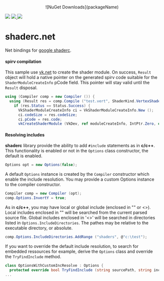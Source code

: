 
<p align="center">
  ![NuGet Downloads](packageName)

  <a href="https://www.nuget.org/packages/shaderc.net"><img src="https://img.shields.io/nuget/dt/:shaderc.net"></a>
  <a href="https://ci.appveyor.com/project/jpbruyere/shaderc-net">
    <img src="https://img.shields.io/appveyor/ci/jpbruyere/shaderc-net?logo=appveyor&logoColor=lightgrey">
  </a>
  <a href="https://www.paypal.me/GrandTetraSoftware">
    <img src="https://img.shields.io/badge/Donate-PayPal-green.svg">
  </a>
</p>

# shaderc.net

Net bindings for [google shaderc](https://github.com/google/shaderc).

#### spirv compilation
This sample use [vk.net](https://github.com/jpbruyere/vk.net) to create the shader module.
On success, `Result` object will hold a native pointer on the generated spirv code suitable for the `ShaderModuleCreateInfo` pCode field. This pointer will stay valid until the `Result` disposal.

```csharp
using (Compiler comp = new Compiler ()) {
  using (Result res = comp.Compile ("test.vert", ShaderKind.VertexShader)) {
    if (res.Status == Status.Success) {
      VkShaderModuleCreateInfo ci = VkShaderModuleCreateInfo.New ();
      ci.codeSize = res.codeSize;
      ci.pCode = res.code;
      vkCreateShaderModule (VkDev, ref moduleCreateInfo, IntPtr.Zero, out VkShaderModule shaderModule));
```

#### Resolving includes
**shaderc** library provide the ability to add `#include` statements as in **c/c++**. This functionality is enabled or not in the `Options` class constructor, the default is enabled.
```csharp
Options opt = new Options(false);
```
A default `Options` instance is created by the `Compiler` constructor which enable the include resolution. You may provide a custom Options instance to the compiler constructor.
```csharp
Compiler comp = new Compiler (opt);
comp.Options.InvertY = true;
```
As in **c/c++**, you may have local or global include (enclosed in "" or <>). Local includes enclosed in "" will be searched from the current parsed source file. Global includes enclosed in '<>' will be searched in directories listed in ```Options.IncludeDirectories```. The pathes may be relative to the executable directory, or absolute.
```csharp
comp.Options.IncludeDirectories.AddRange ("shaders", @"c:\test");
```
If you want to override the default include resolution, to search for embedded ressources for example, derive the `Options` class and override the `TryFindInclude` method.
```csharp
class OptionsWithCustomIncResolve : Options {
  protected override bool TryFindInclude (string sourcePath, string includePath, IncludeType incType, out string incFile, out string incContent) {
...
```


